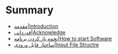 # Summary

* [مقدمه\|Introduction](README.md)
* [قدردانی\|Acknowledge](Acknowledge.md)
* [نحوه باز کردن برنامه\|How to start Software](Start.md)
* [ساختار فایل ورودی\|Input File Structre](InputFile.md)

